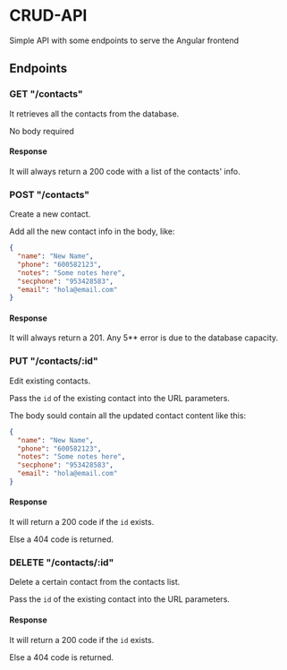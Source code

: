 # CRUD-API

Simple API with some endpoints to serve the Angular frontend

## Endpoints

### GET "/contacts"

It retrieves all the contacts from the database.

No body required

#### Response

It will always return a 200 code with a list of the contacts' info.

### POST "/contacts"

Create a new contact.

Add all the new contact info in the body, like:

```json
{
  "name": "New Name",
  "phone": "600582123",
  "notes": "Some notes here",
  "secphone": "953428583",
  "email": "hola@email.com"
}
```

#### Response

It will always return a 201. Any 5\*\* error is due to the database capacity.

### PUT "/contacts/:id"

Edit existing contacts.

Pass the `id` of the existing contact into the URL parameters.

The body sould contain all the updated contact content like this:

```json
{
  "name": "New Name",
  "phone": "600582123",
  "notes": "Some notes here",
  "secphone": "953428583",
  "email": "hola@email.com"
}
```

#### Response

It will return a 200 code if the `id` exists.

Else a 404 code is returned.

### DELETE "/contacts/:id"

Delete a certain contact from the contacts list.

Pass the `id` of the existing contact into the URL parameters.

#### Response

It will return a 200 code if the `id` exists.

Else a 404 code is returned.
